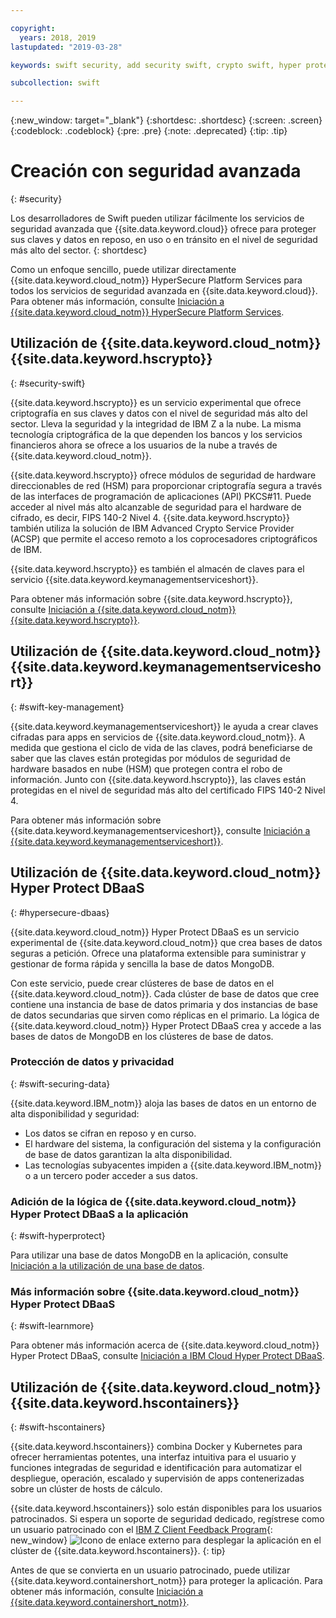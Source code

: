 ```yaml
---

copyright:
  years: 2018, 2019
lastupdated: "2019-03-28"

keywords: swift security, add security swift, crypto swift, hyper protect swift, ios hyper protect, dbaas swift, swift key management, swift advanced security

subcollection: swift

---
```


{:new_window: target="_blank"}
{:shortdesc: .shortdesc}
{:screen: .screen}
{:codeblock: .codeblock}
{:pre: .pre}
{:note: .deprecated}
{:tip: .tip} 

# Creación con seguridad avanzada
{: #security}

Los desarrolladores de Swift pueden utilizar fácilmente los servicios de seguridad avanzada que {{site.data.keyword.cloud}} ofrece para proteger sus claves y datos en reposo, en uso o en tránsito en el nivel de seguridad más alto del sector.
{: shortdesc}

Como un enfoque sencillo, puede utilizar directamente {{site.data.keyword.cloud_notm}} HyperSecure Platform Services para todos los servicios de seguridad avanzada en {{site.data.keyword.cloud}}. Para obtener más información, consulte [Iniciación a {{site.data.keyword.cloud_notm}} HyperSecure Platform Services](/docs/services/hypersecure-platform/index.html#getting-started-with-ibm-cloud-hyper-protect-developer-starter-kits).

## Utilización de {{site.data.keyword.cloud_notm}} {{site.data.keyword.hscrypto}}
{: #security-swift}

{{site.data.keyword.hscrypto}} es un servicio experimental que ofrece criptografía en sus claves y datos con el nivel de seguridad más alto del sector. Lleva la seguridad y la integridad de IBM Z a la nube. La misma tecnología criptográfica de la que dependen los bancos y los servicios financieros ahora se ofrece a los usuarios de la nube a través de {{site.data.keyword.cloud_notm}}.

{{site.data.keyword.hscrypto}} ofrece módulos de seguridad de hardware direccionables de red (HSM) para proporcionar criptografía segura a través de las interfaces de programación de aplicaciones (API) PKCS#11. Puede acceder al nivel más alto alcanzable de seguridad para el hardware de cifrado, es decir, FIPS 140-2 Nivel 4. {{site.data.keyword.hscrypto}} también utiliza la solución de IBM Advanced Crypto Service Provider (ACSP) que permite el acceso remoto a los coprocesadores criptográficos de IBM.

{{site.data.keyword.hscrypto}} es también el almacén de claves para el servicio {{site.data.keyword.keymanagementserviceshort}}.

Para obtener más información sobre {{site.data.keyword.hscrypto}}, consulte [Iniciación a {{site.data.keyword.cloud_notm}} {{site.data.keyword.hscrypto}}](/docs/services/hs-crypto?topic=hs-crypto-get-started#get-started).

## Utilización de {{site.data.keyword.cloud_notm}} {{site.data.keyword.keymanagementserviceshort}}
{: #swift-key-management}

{{site.data.keyword.keymanagementserviceshort}} le ayuda a crear claves cifradas para apps en servicios de {{site.data.keyword.cloud_notm}}. A medida que gestiona el ciclo de vida de las claves, podrá
beneficiarse de saber que las claves están protegidas por módulos de seguridad de hardware basados en nube (HSM)
que protegen contra el robo de información. Junto con {{site.data.keyword.hscrypto}}, las claves están protegidas en el nivel de seguridad más alto del certificado FIPS 140-2 Nivel 4.

Para obtener más información sobre {{site.data.keyword.keymanagementserviceshort}}, consulte [Iniciación a {{site.data.keyword.keymanagementserviceshort}}](/docs/services/key-protect?topic=key-protect-getting-started-tutorial#getting-started-tutorial).

## Utilización de {{site.data.keyword.cloud_notm}} Hyper Protect DBaaS
{: #hypersecure-dbaas}

{{site.data.keyword.cloud_notm}} Hyper Protect DBaaS es un servicio experimental de {{site.data.keyword.cloud_notm}} que crea bases de datos seguras a petición. Ofrece una plataforma extensible para suministrar y gestionar de forma rápida y sencilla la base de datos MongoDB.

Con este servicio, puede crear clústeres de base de datos en el {{site.data.keyword.cloud_notm}}. Cada clúster de base de datos que cree contiene una instancia de base de datos primaria y dos instancias de base de datos secundarias que sirven como réplicas en el primario. La lógica de {{site.data.keyword.cloud_notm}} Hyper Protect DBaaS crea y accede a las bases de datos de MongoDB en los clústeres de base de datos.

### Protección de datos y privacidad
{: #swift-securing-data}

{{site.data.keyword.IBM_notm}} aloja las bases de datos en un entorno de alta disponibilidad y seguridad:
 * Los datos se cifran en reposo y en curso.
 * El hardware del sistema, la configuración del sistema y la configuración de base de datos garantizan la alta disponibilidad.
 * Las tecnologías subyacentes impiden a {{site.data.keyword.IBM_notm}} o a un tercero poder acceder a sus datos.

### Adición de la lógica de {{site.data.keyword.cloud_notm}} Hyper Protect DBaaS a la aplicación
{: #swift-hyperprotect}

Para utilizar una base de datos MongoDB en la aplicación, consulte
[Iniciación a la utilización de una base de datos](/docs/swift/hypersecure_dbaas?topic=swift-create-database-cluster#creating-a-highly-available-and-secure-database).  

### Más información sobre {{site.data.keyword.cloud_notm}} Hyper Protect DBaaS
{: #swift-learnmore}

Para obtener más información acerca de {{site.data.keyword.cloud_notm}} Hyper Protect DBaaS, consulte [Iniciación a IBM Cloud Hyper Protect DBaaS](/docs/services/hyper-protect-dbaas?topic=hyper-protect-dbaas-gettingstarted#gettingstarted).

## Utilización de {{site.data.keyword.cloud_notm}} {{site.data.keyword.hscontainers}}
{: #swift-hscontainers}

{{site.data.keyword.hscontainers}} combina Docker y
Kubernetes para ofrecer herramientas potentes, una interfaz intuitiva para el usuario y funciones integradas de seguridad e identificación para automatizar el despliegue, operación, escalado y supervisión de apps contenerizadas sobre un clúster de hosts de cálculo.

{{site.data.keyword.hscontainers}} solo están disponibles para los usuarios patrocinados. Si espera un soporte de seguridad dedicado, regístrese como un usuario patrocinado con el [IBM Z Client Feedback Program](https://www-01.ibm.com/marketing/iwm/iwmdocs/web/cc/earlyprograms/zcustomer.shtml){: new_window} ![Icono de enlace externo](../../icons/launch-glyph.svg "Icono de enlace externo") para desplegar la aplicación en el clúster de {{site.data.keyword.hscontainers}}.
{: tip}

Antes de que se convierta en un usuario patrocinado, puede utilizar {{site.data.keyword.containershort_notm}} para proteger la aplicación. Para obtener más información, consulte [Iniciación a {{site.data.keyword.containershort_notm}}](/docs/containers?topic=containers-container_index#container_index).
